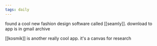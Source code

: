 ```yaml
---
tags: daily
---
```

found a cool new fashion design software called [[seamly]]. download to app is in gmail archive

[[kosmik]] is another really cool app. it's a canvas for research